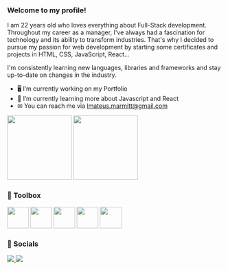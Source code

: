 ### Welcome to my profile!

I am 22 years old who loves everything about Full-Stack development. Throughout my career as a manager, I've always had a fascination for technology and its ability to transform industries. That's why I decided to pursue my passion for web development by starting some certificates and projects in HTML, CSS, JavaScript, React... 

I'm consistently learning new languages, libraries and frameworks and stay up-to-date on changes in the industry.

- 🖥️ I’m currently working on my Portfolio 
- 🧠 I’m currently learning more about Javascript and React
- ✉ You can reach me via lmateus.marmitt@gmail.com


<div>
    <img height="150em" src="https://github-readme-stats-ten-gilt.vercel.app/api?username=Marmitt&show_icons=true&theme=dracula&count_private=true">
    <img height="150em" src="https://github-readme-stats-ten-gilt.vercel.app/api/top-langs/?username=Marmitt&layout=compact&theme=dracula">
</div>


### 🧰 Toolbox
  <p align="left">
    <img height='50em' src="https://cdn.worldvectorlogo.com/logos/html-1.svg">
    <img height='50em' src='https://cdn.worldvectorlogo.com/logos/css-3.svg'>
    <img height='50em' src="https://cdn.worldvectorlogo.com/logos/logo-javascript.svg">
    <img height='50em' src="https://cdn.worldvectorlogo.com/logos/react-2.svg">
    <img height='50em' src="https://cdn.worldvectorlogo.com/logos/typescript.svg">
  </p>
 
### 📱 Socials

<p align="left"> 
    <a href="https://github.com/Marmitt" target="_blank"> <img src="https://img.icons8.com/ios-glyphs/48/000000/github.png"/> </a>
    <a href="https://www.linkedin.com/in/mateusmarmitt" target="_blank" rel="noreferrer"><img src="https://img.icons8.com/color/48/000000/linkedin.png" /></a>
</p>


 
